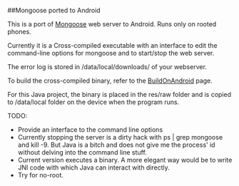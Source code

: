 ##Mongoose ported to Android

This is a port of [Mongoose](http://code.google.com/p/mongoose/) web server to Android. Runs only on rooted phones.

Currently it is a Cross-compiled executable with an interface to edit the command-line options for mongoose and to start/stop the web server.

The error log is stored in /data/local/downloads/ of your webserver.

To build the cross-compiled binary, refer to the [BuildOnAndroid](http://code.google.com/p/mongoose/wiki/BuildOnAndroid) page.

For this Java project, the binary is placed in the res/raw folder and is copied to /data/local folder on the device when the program runs.

TODO:
- Provide an interface to the command line options
- Currently stopping the server is a dirty hack with ps | grep mongoose and kill -9. But Java is a bitch and does not give me the process' id without delving into the command line stuff.
- Current version executes a binary. A more elegant way would be to write JNI code with which Java can interact with directly.
- Try for no-root.